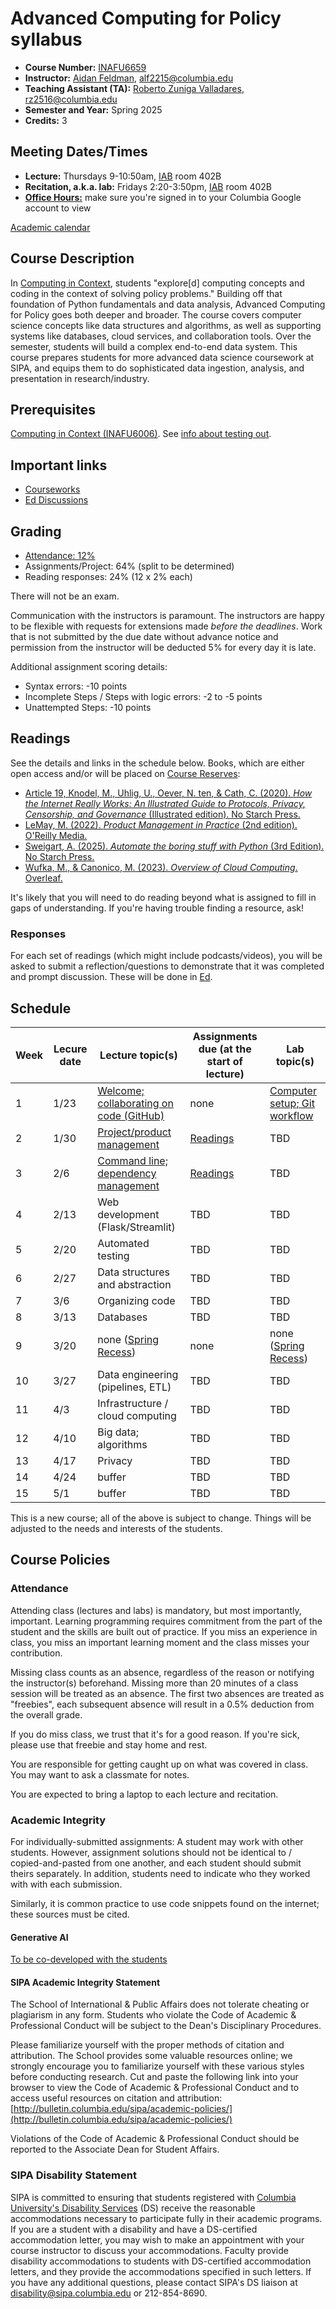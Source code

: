 # Advanced Computing for Policy syllabus

- **Course Number:** [INAFU6659](https://vergil.columbia.edu/vergil/course/20251/74227)
- **Instructor:** [Aidan Feldman](https://www.sipa.columbia.edu/communities-connections/faculty/aidan-feldman), [alf2215@columbia.edu](mailto:alf2215@columbia.edu)
- **Teaching Assistant (TA):** [Roberto Zuniga Valladares](https://www.sipa.columbia.edu/communities-connections/faculty/roberto-zuniga-valladares), [rz2516@columbia.edu](mailto:rz2516@columbia.edu)
- **Semester and Year:** Spring 2025
- **Credits:** 3

## Meeting Dates/Times

- **Lecture:** Thursdays 9-10:50am, [IAB][IAB] room 402B
- **Recitation, a.k.a. lab:** Fridays 2:20-3:50pm, [IAB][IAB] room 402B
- [**Office Hours:**](https://calendar.google.com/calendar/embed?src=c_0f46e8283081fed502941bfac7501cd0b8b5cd26635c8f4546e313ef7403e5fa%40group.calendar.google.com&ctz=America%2FNew_York) make sure you're signed in to your Columbia Google account to view

[IAB]: https://maps.app.goo.gl/Hg6dyuWcchZ2DmRB6

[Academic calendar](https://bulletin.columbia.edu/sipa/registration/academic-calendar/)

## Course Description

In [Computing in Context](https://computing-in-context.afeld.me/), students "explore\[d\] computing concepts and coding in the context of solving policy problems." Building off that foundation of Python fundamentals and data analysis, Advanced Computing for Policy goes both deeper and broader. The course covers computer science concepts like data structures and algorithms, as well as supporting systems like databases, cloud services, and collaboration tools. Over the semester, students will build a complex end-to-end data system. This course prepares students for more advanced data science coursework at SIPA, and equips them to do sophisticated data ingestion, analysis, and presentation in research/industry.

## Prerequisites

[Computing in Context (INAFU6006)](https://computing-in-context.afeld.me/). See [info about testing out](testing_out.md).

## Important links

- [Courseworks](https://courseworks2.columbia.edu/courses/210480)
- [Ed Discussions](https://courseworks2.columbia.edu/courses/210480/external_tools/37606?display=borderless)

## Grading

- [Attendance: 12%](#attendance)
- Assignments/Project: 64% (split to be determined)
- Reading responses: 24% (12 x 2% each)

There will not be an exam.

Communication with the instructors is paramount. The instructors are happy to be flexible with requests for extensions made _before the deadlines_. Work that is not submitted by the due date without advance notice and permission from the instructor will be deducted 5% for every day it is late.

Additional assignment scoring details:

- Syntax errors: -10 points
- Incomplete Steps / Steps with logic errors: -2 to -5 points
- Unattempted Steps: -10 points

## Readings

See the details and links in the schedule below. Books, which are either open access and/or will be placed on [Course Reserves](https://library.columbia.edu/services/reserves.html):

- [Article 19, Knodel, M., Uhlig, U., Oever, N. ten, & Cath, C. (2020). _How the Internet Really Works: An Illustrated Guide to Protocols, Privacy, Censorship, and Governance_ (Illustrated edition). No Starch Press.](https://clio.columbia.edu/catalog/15236654)
- [LeMay, M. (2022). _Product Management in Practice_ (2nd edition). O'Reilly Media.](https://clio.columbia.edu/catalog/17923879)
- [Sweigart, A. (2025). _Automate the boring stuff with Python_ (3rd Edition). No Starch Press.](https://automatetheboringstuff.com/)
- [Wufka, M., & Canonico, M. (2023). _Overview of Cloud Computing_. Overleaf.](https://dc.arcabc.ca/islandora/object/dc%3A54375)

It's likely that you will need to do reading beyond what is assigned to fill in gaps of understanding. If you're having trouble finding a resource, ask!

### Responses

For each set of readings (which might include podcasts/videos), you will be asked to submit a reflection/questions to demonstrate that it was completed and prompt discussion. These will be done in [Ed](https://courseworks2.columbia.edu/courses/210480/external_tools/37606?display=borderless).

## Schedule

| Week | Lecure date | Lecture topic(s)                                                  | Assignments due (at the start of lecture) | Lab topic(s)                                   |
| ---- | ----------- | ----------------------------------------------------------------- | ----------------------------------------- | ---------------------------------------------- |
| 1    | 1/23        | [Welcome; collaborating on code (GitHub)](lectures/lecture_01.md) | none                                      | [Computer setup; Git workflow](labs/lab_01.md) |
| 2    | 1/30        | [Project/product management](lectures/lecture_02.md)              | [Readings](readings/week_02.md)           | TBD                                            |
| 3    | 2/6         | [Command line; dependency management](lectures/lecture_03.md)     | [Readings](readings/week_03.md)           | TBD                                            |
| 4    | 2/13        | Web development (Flask/Streamlit)                                 | TBD                                       | TBD                                            |
| 5    | 2/20        | Automated testing                                                 | TBD                                       | TBD                                            |
| 6    | 2/27        | Data structures and abstraction                                   | TBD                                       | TBD                                            |
| 7    | 3/6         | Organizing code                                                   | TBD                                       | TBD                                            |
| 8    | 3/13        | Databases                                                         | TBD                                       | TBD                                            |
| 9    | 3/20        | none ([Spring Recess][recess])                                    | none                                      | none ([Spring Recess][recess])                 |
| 10   | 3/27        | Data engineering (pipelines, ETL)                                 | TBD                                       | TBD                                            |
| 11   | 4/3         | Infrastructure / cloud computing                                  | TBD                                       | TBD                                            |
| 12   | 4/10        | Big data; algorithms                                              | TBD                                       | TBD                                            |
| 13   | 4/17        | Privacy                                                           | TBD                                       | TBD                                            |
| 14   | 4/24        | buffer                                                            | TBD                                       | TBD                                            |
| 15   | 5/1         | buffer                                                            | TBD                                       | TBD                                            |

[recess]: https://registrar.columbia.edu/content/academic-calendar?acfy=49&acschool=18&acterm=6&field_event_type1_tid%255B%255D=23&keys=#!#e=9806

This is a new course; all of the above is subject to change. Things will be adjusted to the needs and interests of the students.

## Course Policies

### Attendance

Attending class (lectures and labs) is mandatory, but most importantly, important. Learning programming requires commitment from the part of the student and the skills are built out of practice. If you miss an experience in class, you miss an important learning moment and the class misses your contribution.

Missing class counts as an absence, regardless of the reason or notifying the instructor(s) beforehand. Missing more than 20 minutes of a class session will be treated as an absence. The first two absences are treated as "freebies", each subsequent absence will result in a 0.5% deduction from the overall grade.

If you do miss class, we trust that it's for a good reason. If you're sick, please use that freebie and stay home and rest.

You are responsible for getting caught up on what was covered in class. You may want to ask a classmate for notes.

You are expected to bring a laptop to each lecture and recitation.

### Academic Integrity

For individually-submitted assignments: A student may work with other students. However, assignment solutions should not be identical to / copied-and-pasted from one another, and each student should submit theirs separately. In addition, students need to indicate who they worked with with each submission.

Similarly, it is common practice to use code snippets found on the internet; these sources must be cited.

#### Generative AI

[To be co-developed with the students](lectures/lecture_01.md#generative-ai-policy)

#### SIPA Academic Integrity Statement

The School of International & Public Affairs does not tolerate cheating or plagiarism in any form. Students who violate the Code of Academic & Professional Conduct will be subject to the Dean's Disciplinary Procedures.

Please familiarize yourself with the proper methods of citation and attribution. The School provides some valuable resources online; we strongly encourage you to familiarize yourself with these various styles before conducting research. Cut and paste the following link into your browser to view the Code of Academic & Professional Conduct and to access useful resources on citation and attribution: [http://bulletin.columbia.edu/sipa/academic-policies/](http://bulletin.columbia.edu/sipa/academic-policies/)

Violations of the Code of Academic & Professional Conduct should be reported to the Associate Dean for Student Affairs.

### SIPA Disability Statement

SIPA is committed to ensuring that students registered with [Columbia University's Disability Services](https://health.columbia.edu/content/disability-services) (DS) receive the reasonable accommodations necessary to participate fully in their academic programs. If you are a student with a disability and have a DS-certified accommodation letter, you may wish to make an appointment with your course instructor to discuss your accommodations. Faculty provide disability accommodations to students with DS-certified accommodation letters, and they provide the accommodations specified in such letters. If you have any additional questions, please contact SIPA's DS liaison at [disability@sipa.columbia.edu](mailto:disability@sipa.columbia.edu) or 212-854-8690.
